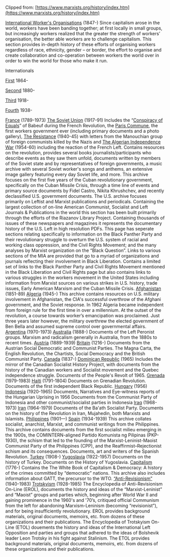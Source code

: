 Clipped from: [https://www.marxists.org/history/index.htm](https://www.marxists.org/history/index.htm)

[International Worker's Organisations](https://www.marxists.org/history/international/index.htm) (1847-) Since capitalism arose in the world, workers have been banding together; at first locally in small groups, but increasingly workers realized that the greater the strength of workers’ organisation, the better able workers are to challenge capitalism. This section provides in-depth history of these efforts of organising workers regardless of race, ethnicity, gender – or border, the effort to organise and create collaboration and co-operation between workers the world over in order to win the world for those who make it run.

Internationals

[First](https://www.marxists.org/history/international/iwma/index.htm) 1864-

[Second](https://www.marxists.org/history/international/social-democracy/index.htm) 1880-

[Third](https://www.marxists.org/history/international/comintern/index.htm) 1918-

[Fourth](https://www.marxists.org/history/etol/index.htm) 1938-

[France](https://www.marxists.org/history/france/index.htm) (1789-1973) [The Soviet Union](https://www.marxists.org/history/ussr/index.htm) (1917-91) Includes the “[Conspiracy of Equals](https://www.marxists.org/history/france/revolution/conspiracy-equals/index.htm)” of Babeuf during the French Revolution, the [Paris Commune](https://www.marxists.org/history/france/paris-commune/index.htm), the first workers government ever (including primary documents and a photo gallery), [The Resistance](https://www.marxists.org/history/france/index.htm#resistance) (1940-45) with letters from the Manouchian group of foreign communists killed by the Nazis and [The Algerian Independence War](https://www.marxists.org/history/france/algerian-war/1960/manifesto-121.htm) (1954-60) including the reaction of the French Left. Contains resources on the revolution, provides several books journalists/participants who describe events as they saw them unfold, documents written by members of the Soviet state and by representatives of foreign governments, a music archive with several Soviet worker's songs and anthems, an extensive image gallery featuring every day Soviet life, and more. This archive focuses on the first five years of the Cuban revolutionary government, specifically on the Cuban Missile Crisis, through a time line of events and primary source documents by Fidel Castro, Nikita Khrushchev, and recently declassified U.S. government documents. The U.S. archive focuses primarily on Leftist and Marxist publications and periodicals. Containing the largest collection of on-line American Communist, Socialist and Left Journals & Publications in the world this section has been built primarily through the efforts of the Riazanov Library Project. Containing thousands of issues of these newspapers and magazines it represents the documentary history of the U.S. Left in high resolution PDFs. This page has seperate sections relating specifically to information on the Black Panther Party and their revolutionary struggle to overturn the U.S. system of racial and working class oppression, and the Civil Rights Movement; and the many analyses by Marxist organization on the “Black Question”. Links to various sections of the MIA are provided that go to a myriad of organizations and journals reflecting their involvement in Black Liberation. Contains a limited set of links to the Black Panther Party and Civil Rights Movement mentioned in the Black Liberation and Civil Rights page but also contains links to various struggles in the workers movement in the United States including information from Marxist sources on various strikes in U.S. history, trade issues, Early American Marxism and the Cuban Missile Crisis. [Afghanistan](https://www.marxists.org/history/afghanistan/index.htm) (1851-89) [Algeria](https://www.marxists.org/history/algeria/index.htm) (1945-) This archive contains resources on U.S. military involvement in Afghanistan, the CIA's successful overthrow of the Afghani government, and the Soviet response. In 1962 Algeria became independent from foreign rule for the first time in over a millennium. At the outset of the revolution, a course towards worker’s emancipation was proclaimed. Just three years later however, the military overthrew the elected government of Ben Bella and assumed supreme control over governmental affairs. [Argentina](https://www.marxists.org/history/argentina/index.htm) (1970-1973) [Australia](https://www.marxists.org/history/australia/index.htm) (1888-) Documents of the Left Peronist groups. Marxism and radicalism generally in Australia, from the 1880s to recent times. [Austria](https://www.marxists.org/history/austria/index.htm) (1889-1939) [Britain](https://www.marxists.org/history/england/index.htm) (1216-) Documents from the Austrian Social Democratic and Communist Parties. The Magna Carta, the English Revolution, the Chartists, Social Democracy and the British Communist Party. [Canada](https://www.marxists.org/history/canada/index.htm) (1837-) [Dominican Republic](https://www.marxists.org/history/dominican-republic/index.htm) (1965) Includes the mirror of the Canadian Socialist History Project, with documents from the history of the Canadian workers and Socialist movement and the Quebec independence struggle. Documents of the People's Revolt of 1965. [Grenada](https://www.marxists.org/history/grenada/index.htm) (1979-1983) [Haiti](https://www.marxists.org/history/haiti/index.htm) (1791-1804) Documents on Grenadian Revolution. Documents of the first independent Black Republic. [Hungary](https://www.marxists.org/subject/hungary/index.htm) (1956) [Indonesia](https://www.marxists.org/history/indonesia/index.htm) (1920-1965) Documents, Narratives and Eye-witness reports of the Hungarian Uprising in 1956 Documents from the Communist Party of Indonesia and other communist/socialist parties in Indonesia [Iraq](https://www.marxists.org/history/iraq/baath/index.htm) (1968-1973) [Iran](https://www.marxists.org/history/iran/index.htm) (1964-1979) Documents of the Ba'ath Socialist Party. Documents on the history of the Revolution in Iran, Mujahedin, both Marxists and Islamists. [Philippines](https://www.marxists.org/history/philippines/index.htm) (1901—) [Spain](https://www.marxists.org/history/spain/index.htm) (1934-1939) This archive collates socialist, anarchist, Marxist, and communist writings from the Philippines. This archive contains documents from the first socialist milieu emerging in the 1900s, the COMINTERN-aligned Partido Komunista ng Pilipinas (PKP-1930), the schism that led to the founding of the Marxist-Leninist-Maoist Communist Party of the Philippines (CPP), and the Reaffirmist–Rejectionist schism and its consequences. Documents, art and writers of the Spanish Revolution. [Turkey](https://www.marxists.org/history/turkey/index.htm) (1908-) [Yugoslavia](https://www.marxists.org/history/yugoslavia/index.htm) (1922-1957) Documents on the history of Turkey. Documents on the History of Yugoslavia. [Capitalism](https://www.marxists.org/history/capitalism/index.htm) (1776-) Contains the The White Book of Capitalism & Democracy: A history of the crimes committed by “democratic” nations. This archive also includes information about GATT, the precursor to the WTO. [“Anti-Revisionism”](https://www.marxists.org/history/erol/index.htm) (1940-1983) [Trotskyism](https://www.marxists.org/history/etol/index.htm) (1928-1985) The Encyclopedia of Anti-Revisionism On-Line (EROL), documents the history and ideas of the “Marxist-Leninist” and “Maoist” groups and parties which, beginning after World War II and gaining prominence in the 1960's and '70’s, critiqued official Communism from the left for abandoning Marxism-Leninism (becoming “revisionist”), and for being insufficiently revolutionary. EROL provides background materials, original documents, memoirs, etc. from dozens of these organizations and their publications. The Encyclopedia of Trotskyism On-Line (ETOL) douements the history and ideas of the International Left Opposition and parties and groups that adhered to the ideas of Bolshevik leader Leon Trotsky in his fight against Stalinism. The ETOL provides background materials, original documents, memoirs, etc. from dozens of these organizations and their publications.